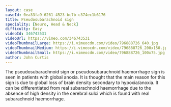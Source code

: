 ```yaml
---
layout: case
caseId: 0ea33fa9-6261-4523-bc7b-c374ec1b6176
title: Pseudosubarachnoid sign
speciality: [Neuro, Head & Neck]
difficulty: Easy
videoId: 346743531
videoUrl: https://vimeo.com/346743531
videoThumbnailLarge: https://i.vimeocdn.com/video/796888726_640.jpg
videoThumbnailMedium: https://i.vimeocdn.com/video/796888726_200x150.jpg
videoThumbnailSmall: https://i.vimeocdn.com/video/796888726_100x75.jpg
author: John Curtis
---
```


The pseudosubarachnoid sign or pseudosubarachnoid haemorrhage sign is seen in patients with global anoxia. It is thought that the main reason for this sign is due to global loss of brain density secondary to hypoxia/anoxia. It can be differentiated from real subarachnoid haemorrhage due to the absence of high density in the cerebral sulci which is found with real subarachnoid haemorrhage.